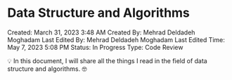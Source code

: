 # Data Structure and Algorithms

Created: March 31, 2023 3:48 AM
Created By: Mehrad Deldadeh Moghadam
Last Edited By: Mehrad Deldadeh Moghadam
Last Edited Time: May 7, 2023 5:08 PM
Status: In Progress
Type: Code Review

<aside>
💡 In this document, I will share all the things I read in the field of data structure and algorithms. 🤓

</aside>